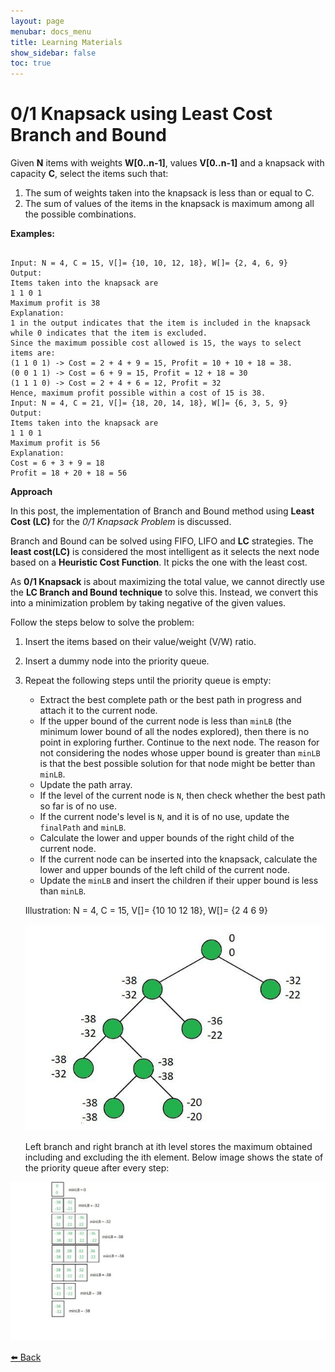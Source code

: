 ```yaml
---
layout: page
menubar: docs_menu
title: Learning Materials
show_sidebar: false
toc: true
---
```

# 0/1 Knapsack using Least Cost Branch and Bound

Given **N** items with weights **W[0..n-1]**, values **V[0..n-1]** and a knapsack with capacity **C**, select the items such that: 

1. The sum of weights taken into the knapsack is less than or equal to C.
2. The sum of values of the items in the knapsack is maximum among all the possible combinations.

**Examples:** 
 
```plaintext

Input: N = 4, C = 15, V[]= {10, 10, 12, 18}, W[]= {2, 4, 6, 9} 
Output: 
Items taken into the knapsack are 
1 1 0 1 
Maximum profit is 38 
Explanation: 
1 in the output indicates that the item is included in the knapsack while 0 indicates that the item is excluded. 
Since the maximum possible cost allowed is 15, the ways to select items are: 
(1 1 0 1) -> Cost = 2 + 4 + 9 = 15, Profit = 10 + 10 + 18 = 38. 
(0 0 1 1) -> Cost = 6 + 9 = 15, Profit = 12 + 18 = 30 
(1 1 1 0) -> Cost = 2 + 4 + 6 = 12, Profit = 32 
Hence, maximum profit possible within a cost of 15 is 38.
Input: N = 4, C = 21, V[]= {18, 20, 14, 18}, W[]= {6, 3, 5, 9} 
Output: 
Items taken into the knapsack are 
1 1 0 1 
Maximum profit is 56 
Explanation: 
Cost = 6 + 3 + 9 = 18 
Profit = 18 + 20 + 18 = 56

```

 **Approach**

In this post, the implementation of Branch and Bound method using **Least Cost (LC)** for the *0/1 Knapsack Problem* is discussed.

Branch and Bound can be solved using FIFO, LIFO and **LC** strategies. The **least cost(LC)** is considered the most intelligent as it selects the next node based on a **Heuristic Cost Function**. It picks the one with the least cost.

As **0/1 Knapsack** is about maximizing the total value, we cannot directly use the **LC Branch and Bound technique** to solve this. Instead, we convert this into a minimization problem by taking negative of the given values. 

Follow the steps below to solve the problem:

1. Insert the items based on their value/weight (V/W) ratio.
2. Insert a dummy node into the priority queue.
3. Repeat the following steps until the priority queue is empty:
   - Extract the best complete path or the best path in progress and attach it to the current node.
   - If the upper bound of the current node is less than `minLB` (the minimum lower bound of all the nodes explored), then there is no point in exploring further. Continue to the next node. The reason for not considering the nodes whose upper bound is greater than `minLB` is that the best possible solution for that node might be better than `minLB`.
   - Update the path array.
   - If the level of the current node is `N`, then check whether the best path so far is of no use.
   - If the current node's level is `N`, and it is of no use, update the `finalPath` and `minLB`.
   - Calculate the lower and upper bounds of the right child of the current node.
   - If the current node can be inserted into the knapsack, calculate the lower and upper bounds of the left child of the current node.
   - Update the `minLB` and insert the children if their upper bound is less than `minLB`.

   
   Illustration: 
 N = 4, C = 15, V[]= {10 10 12 18}, W[]= {2 4 6 9} 
 


   ![knapsack problem 7](https://github.com/ADBMS620/Data-cloud02/blob/master/docs/week-5/Knapsack%20Problem/Knapsack-problem%207.jpeg?raw=true)


   Left branch and right branch at ith level stores the maximum obtained including and excluding the ith element.
Below image shows the state of the priority queue after every step:

![knapsack problem 8](https://github.com/ADBMS620/Data-cloud02/blob/master/docs/week-5/Knapsack%20Problem/Knapsack-problem%208.jpeg?raw=true)




[⬅️ Back](/Data-cloud02/docs/week-5/knapsack-problem-page5)

